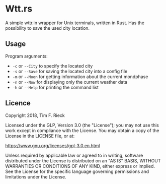 # Wtt.rs
A simple wttr.in wrapper for Unix terminals, written in Rust. Has the possibility to save the used city location.

## Usage
Program arguments:
* `-c` or `--City` to specify the located city
* `-s` or `--Save` for saving the located city into a config file
* `-m` or `--Moon` for getting information about the current mondphase
* `-n` or `--Now` for displaying only the current weather data
* `-h` or `--Help` for printing the command list

## Licence
Copyright 2018, Tim F. Rieck

Licensed under the GLP, Version 3.0 (the "License"); you may not use this work except in compliance with the License. You may obtain a copy of the License in the LICENSE file, or at:

https://www.gnu.org/licenses/gpl-3.0.en.html

Unless required by applicable law or agreed to in writing, software distributed under the License is distributed on an "AS IS" BASIS, WITHOUT WARRANTIES OR CONDITIONS OF ANY KIND, either express or implied. See the License for the specific language governing permissions and limitations under the License.
